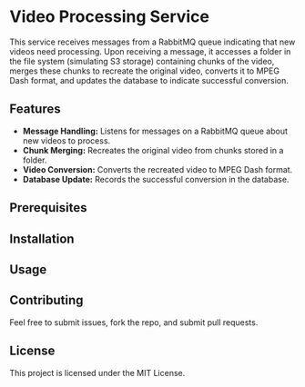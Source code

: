 # Video Processing Service

This service receives messages from a RabbitMQ queue indicating that new videos need processing. Upon receiving a message, it accesses a folder in the file system (simulating S3 storage) containing chunks of the video, merges these chunks to recreate the original video, converts it to MPEG Dash format, and updates the database to indicate successful conversion.

## Features

- **Message Handling:** Listens for messages on a RabbitMQ queue about new videos to process.
- **Chunk Merging:** Recreates the original video from chunks stored in a folder.
- **Video Conversion:** Converts the recreated video to MPEG Dash format.
- **Database Update:** Records the successful conversion in the database.

## Prerequisites

## Installation

## Usage

## Contributing
Feel free to submit issues, fork the repo, and submit pull requests.

## License
This project is licensed under the MIT License.